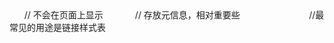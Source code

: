 <html>
    <head>  // 不会在页面上显示
        <title>我的学习记录</title>
        <meta>     // 存放元信息，相对重要些
        <style>定义样式</style>
        <script>脚本</script>
        <link></link>   //最常见的用途是链接样式表
    </head>
    <body>
        <!-- 页面显示部分，包含各种标签 -- >
    </body>
</html>
